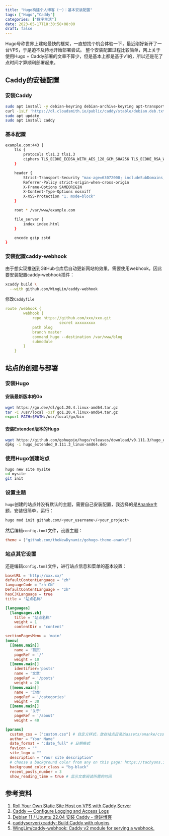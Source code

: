```yaml
---
title: "Hugo构建个人博客（一）：基本安装配置"
tags: ["Hugo","Caddy"]
categories: ["数字生活"]
date: 2023-05-17T18:30:58+08:00
draft: false
---
```


Hugo号称世界上建站最快的框架，一直想找个机会体验一下，最近刚好新开了一台VPS，于是迫不及待地开始部署尝试。
整个安装配置过程比较简单，网上关于使用Hugo + Caddy部署的文章不算少，但是基本上都是基于v1的，所以还是花了点时间才算顺利部署起来。

## Caddy的安装配置
### 安装Caddy 
```bash
sudo apt install -y debian-keyring debian-archive-keyring apt-transport-https curl -1sLf 'https://dl.cloudsmith.io/public/caddy/stable/gpg.key' | sudo gpg --dearmor -o /usr/share/keyrings/caddy-stable-archive-keyring.gpg 
curl -1sLf 'https://dl.cloudsmith.io/public/caddy/stable/debian.deb.txt' | sudo tee /etc/apt/sources.list.d/caddy-stable.list 
sudo apt update 
sudo apt install caddy
```

### 基本配置
```bash
example.com:443 {
	tls {
		protocols tls1.2 tls1.3
		ciphers TLS_ECDHE_ECDSA_WITH_AES_128_GCM_SHA256 TLS_ECDHE_RSA_WITH_AES_128_GCM_SHA256 TLS_ECDHE_ECDSA_WITH_AES_256_GCM_SHA384 TLS_ECDHE_RSA_WITH_AES_256_GCM_SHA384 TLS_ECDHE_ECDSA_WITH_CHACHA20_POLY1305_SHA256 TLS_ECDHE_RSA_WITH_CHACHA20_POLY1305_SHA256
	}

	header {
		Strict-Transport-Security "max-age=63072000; includeSubDomains; preload"
		Referrer-Policy strict-origin-when-cross-origin
		X-Frame-Options SAMEORIGIN
		X-Content-Type-Options nosniff
		X-XSS-Protection "1; mode=block"
	}

	root * /var/www/example.com

	file_server {
		index index.html
	}

	encode gzip zstd
}
```

### 安装配置caddy-webhook
由于想实现推送到GitHub仓库后自动更新网站的效果，需要使用webhook，因此要安装配置caddy-webhook插件：

```bash
xcaddy build \
  --with github.com/WingLim/caddy-webhook
```

修改`Caddyfile`
```yaml
route /webhook {
		webhook {
			repo https://github.com/xxx/xxx.git
                        secret xxxxxxxxx
			path blog
			branch master
			command hugo --destination /var/www/blog
			submodule
		}
	}
```

## 站点的创建与部署
### 安装Hugo
#### 安装最新版本的Go
```bash
wget https://go.dev/dl/go1.20.4.linux-amd64.tar.gz
tar -C /usr/local -xzf go1.20.4.linux-amd64.tar.gz
export PATH=$PATH:/usr/local/go/bin
```

#### 安装Extended版本的Hugo
```bash
wget https://github.com/gohugoio/hugo/releases/download/v0.111.3/hugo_extended_0.111.3_linux-amd64.deb
dpkg -i hugo_extended_0.111.3_linux-amd64.deb
```

### 使用Hugo创建站点

```bash
hugo new site mysite
cd mysite
git init
```

### 设置主题
`hugo`创建的站点并没有默认的主题，需要自己安装配置，我选择的是[Ananke](https://github.com/theNewDynamic/gohugo-theme-ananke)主题，安装很简单，运行：
```bash
hugo mod init github.com/<your_username>/<your_project>
```

然后编辑`config.toml`文件，设置主题：
```toml
theme = ["github.com/theNewDynamic/gohugo-theme-ananke"]
```

### 站点其它设置
还是编辑`config.toml`文件，进行站点信息和菜单的基本设置：
```toml
baseURL = 'http://xxx.xx/'
defaultContentLanguage = "zh"
languageCode = "zh-CN"
DefaultContentLanguage = "zh"
hasCJKLanguage = true
title = '站点名称'

[languages]
  [languages.zh]
    title = "站点名称"
    weight = 1
    contentDir = "content"

sectionPagesMenu = 'main'
[menu]
  [[menu.main]]
    name = '首页'
    pageRef = '/'
    weight = 10
  [[menu.main]]
    identifier='posts'
    name = '文章'
    pageRef = '/posts'
    weight = 20
  [[menu.main]]
    name = '分类'
    pageRef = '/categories'
    weight = 30
  [[menu.main]]
    name = '关于'
    pageRef = '/about'
    weight = 40

[params]
  custom_css = ["custom.css"] # 自定义样式，放在站点目录的assets/ananke/css目录下
  author = "Your Name"
  date_format = ":date_full" # 日期格式
  favicon = ""
  site_logo = ""
  description = "Your site description"
  # choose a background color from any on this page: https://tachyons.io/docs/themes/skins/ and preface it with "bg-"
  background_color_class = "bg-black"
  recent_posts_number = 3
  show_reading_time = true # 显示文章阅读所需的时间
```

## 参考资料
1.  [Roll Your Own Static Site Host on VPS with Caddy Server](https://austingil.com/static-host-vps/)
2. [Caddy — Configure Logging and Access Logs](https://futurestud.io/tutorials/caddy-configure-logging-and-access-logs)
3. [Debian 11 / Ubuntu 22.04 安装 Caddy - 烧饼博客](https://u.sb/debian-install-caddy/)
4. [caddyserver/xcaddy: Build Caddy with plugins](https://github.com/caddyserver/xcaddy)
5. [WingLim/caddy-webhook: Caddy v2 module for serving a webhook.](https://github.com/WingLim/caddy-webhook)
